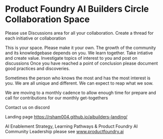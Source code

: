 # Product Foundry AI Builders Circle Collaboration Space

Please use Discussions area for all your collaboration. Create a thread for each initiative or collaboration

This is your space. Please make it your own. The growth of the community and its knowledgebase depends on you.
We learn together. Take intiative and create value. Investigate topics of interest to you and post on discussions
Once you have reached a point of conclusion please document good practices and discoveries.

Sometimes the person who knows the most and has the most interest is you. We are all unique and different. We can expect to reap what we sow.

We are moving to a monthly cadence to allow enough time for prepare and call for contributions for our monthly get-togethers

Contact us on discord

Landing page https://rsham004.github.io/aibuilders-landing/

AI Enablement Strategy, Learning Pathways & Product Foundry AI Community Leadership please see www.productfoundry.ai

